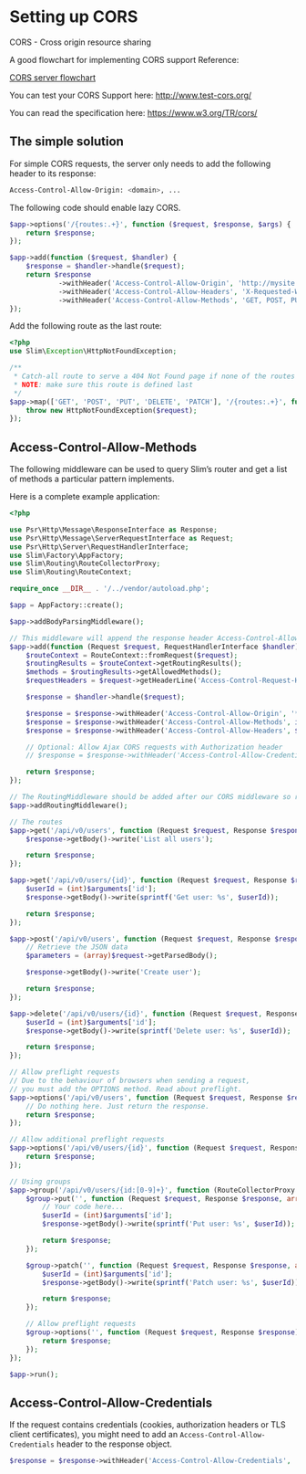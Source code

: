 # Setting up CORS

CORS - Cross origin resource sharing

A good flowchart for implementing CORS support Reference:

[CORS server flowchart](http://www.html5rocks.com/static/images/cors_server_flowchart.png)

You can test your CORS Support here: http://www.test-cors.org/

You can read the specification here: https://www.w3.org/TR/cors/

## The simple solution

For simple CORS requests, the server only needs to add the following header to its response:

```bash
Access-Control-Allow-Origin: <domain>, ... 
```

The following code should enable lazy CORS.

```php
$app->options('/{routes:.+}', function ($request, $response, $args) {
    return $response;
});

$app->add(function ($request, $handler) {
    $response = $handler->handle($request);
    return $response
            ->withHeader('Access-Control-Allow-Origin', 'http://mysite')
            ->withHeader('Access-Control-Allow-Headers', 'X-Requested-With, Content-Type, Accept, Origin, Authorization')
            ->withHeader('Access-Control-Allow-Methods', 'GET, POST, PUT, DELETE, PATCH, OPTIONS');
});
```

Add the following route as the last route:

```php
<?php
use Slim\Exception\HttpNotFoundException;

/**
 * Catch-all route to serve a 404 Not Found page if none of the routes match
 * NOTE: make sure this route is defined last
 */
$app->map(['GET', 'POST', 'PUT', 'DELETE', 'PATCH'], '/{routes:.+}', function ($request, $response) {
    throw new HttpNotFoundException($request);
});
```

## Access-Control-Allow-Methods



The following middleware can be used to query Slim’s router and get a list of methods a particular pattern implements.

Here is a complete example application:

```php
<?php

use Psr\Http\Message\ResponseInterface as Response;
use Psr\Http\Message\ServerRequestInterface as Request;
use Psr\Http\Server\RequestHandlerInterface;
use Slim\Factory\AppFactory;
use Slim\Routing\RouteCollectorProxy;
use Slim\Routing\RouteContext;

require_once __DIR__ . '/../vendor/autoload.php';

$app = AppFactory::create();

$app->addBodyParsingMiddleware();

// This middleware will append the response header Access-Control-Allow-Methods with all allowed methods
$app->add(function (Request $request, RequestHandlerInterface $handler): Response {
    $routeContext = RouteContext::fromRequest($request);
    $routingResults = $routeContext->getRoutingResults();
    $methods = $routingResults->getAllowedMethods();
    $requestHeaders = $request->getHeaderLine('Access-Control-Request-Headers');

    $response = $handler->handle($request);

    $response = $response->withHeader('Access-Control-Allow-Origin', '*');
    $response = $response->withHeader('Access-Control-Allow-Methods', implode(',', $methods));
    $response = $response->withHeader('Access-Control-Allow-Headers', $requestHeaders);

    // Optional: Allow Ajax CORS requests with Authorization header
    // $response = $response->withHeader('Access-Control-Allow-Credentials', 'true');

    return $response;
});

// The RoutingMiddleware should be added after our CORS middleware so routing is performed first
$app->addRoutingMiddleware();

// The routes
$app->get('/api/v0/users', function (Request $request, Response $response): Response {
    $response->getBody()->write('List all users');

    return $response;
});

$app->get('/api/v0/users/{id}', function (Request $request, Response $response, array $arguments): Response {
    $userId = (int)$arguments['id'];
    $response->getBody()->write(sprintf('Get user: %s', $userId));

    return $response;
});

$app->post('/api/v0/users', function (Request $request, Response $response): Response {
    // Retrieve the JSON data
    $parameters = (array)$request->getParsedBody();

    $response->getBody()->write('Create user');

    return $response;
});

$app->delete('/api/v0/users/{id}', function (Request $request, Response $response, array $arguments): Response {
    $userId = (int)$arguments['id'];
    $response->getBody()->write(sprintf('Delete user: %s', $userId));

    return $response;
});

// Allow preflight requests
// Due to the behaviour of browsers when sending a request,
// you must add the OPTIONS method. Read about preflight.
$app->options('/api/v0/users', function (Request $request, Response $response): Response {
    // Do nothing here. Just return the response.
    return $response;
});

// Allow additional preflight requests
$app->options('/api/v0/users/{id}', function (Request $request, Response $response): Response {
    return $response;
});

// Using groups
$app->group('/api/v0/users/{id:[0-9]+}', function (RouteCollectorProxy $group) {
    $group->put('', function (Request $request, Response $response, array $arguments): Response {
        // Your code here...
        $userId = (int)$arguments['id'];
        $response->getBody()->write(sprintf('Put user: %s', $userId));

        return $response;
    });

    $group->patch('', function (Request $request, Response $response, array $arguments): Response {
        $userId = (int)$arguments['id'];
        $response->getBody()->write(sprintf('Patch user: %s', $userId));

        return $response;
    });

    // Allow preflight requests
    $group->options('', function (Request $request, Response $response): Response {
        return $response;
    });
});

$app->run();
```

## Access-Control-Allow-Credentials



If the request contains credentials (cookies, authorization headers or TLS client certificates), you might need to add an `Access-Control-Allow-Credentials` header to the response object.

```php
$response = $response->withHeader('Access-Control-Allow-Credentials', 'true');
```

